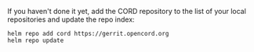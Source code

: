 If you haven't done it yet, add the CORD repository to the list of your local repositories and update the repo index:

```shell
helm repo add cord https://gerrit.opencord.org
helm repo update
```

